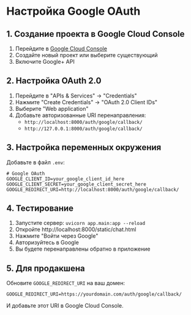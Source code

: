 # Настройка Google OAuth

## 1. Создание проекта в Google Cloud Console

1. Перейдите в [Google Cloud Console](https://console.cloud.google.com/)
2. Создайте новый проект или выберите существующий
3. Включите Google+ API

## 2. Настройка OAuth 2.0

1. Перейдите в "APIs & Services" → "Credentials"
2. Нажмите "Create Credentials" → "OAuth 2.0 Client IDs"
3. Выберите "Web application"
4. Добавьте авторизованные URI перенаправления:
   - `http://localhost:8000/auth/google/callback/`
   - `http://127.0.0.1:8000/auth/google/callback/`

## 3. Настройка переменных окружения

Добавьте в файл `.env`:

```env
# Google OAuth
GOOGLE_CLIENT_ID=your_google_client_id_here
GOOGLE_CLIENT_SECRET=your_google_client_secret_here
GOOGLE_REDIRECT_URI=http://localhost:8000/auth/google/callback/
```

## 4. Тестирование

1. Запустите сервер: `uvicorn app.main:app --reload`
2. Откройте http://localhost:8000/static/chat.html
3. Нажмите "Войти через Google"
4. Авторизуйтесь в Google
5. Вы будете перенаправлены обратно в приложение

## 5. Для продакшена

Обновите `GOOGLE_REDIRECT_URI` на ваш домен:
```env
GOOGLE_REDIRECT_URI=https://yourdomain.com/auth/google/callback/
```

И добавьте этот URI в Google Cloud Console.
